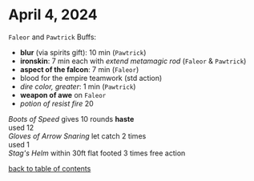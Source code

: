# April 4, 2024

`Faleor` and `Pawtrick` Buffs:
- **blur** (via spirits gift): 10 min (`Pawtrick`)
- **ironskin**: 7 min each with _extend metamagic rod_ (`Faleor` & `Pawtrick`)
- **aspect of the falcon**: 7 min (`Faleor`)
- blood for the empire teamwork (std action)
- _dire color, greater_: 1 min (`Pawtrick`)
- **weapon of awe** on `Faleor`
- _potion of resist fire_ 20

_Boots of Speed_ gives 10 rounds **haste**  
used 12  
_Gloves of Arrow Snaring_ let catch 2 times  
used 1  
_Stag's Helm_ within 30ft flat footed 3 times free action  



[back to table of contents](/sessions/README.md)
